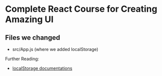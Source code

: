 # Complete React Course for Creating Amazing UI

## Files we changed
- src/App.js (where we added localStorage)

Further Reading:
- [localStorage documentations](https://developer.mozilla.org/en-US/docs/Web/API/Window/localStorage)
